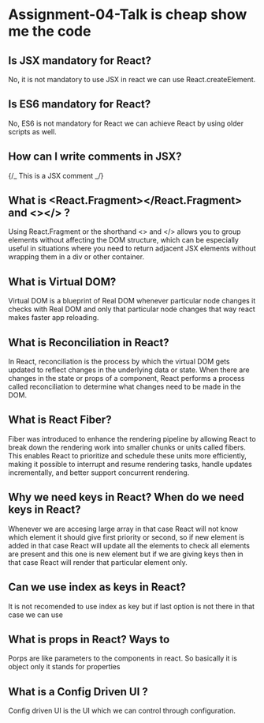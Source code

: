 # Assignment-04-Talk is cheap show me the code

## Is JSX mandatory for React?

No, it is not mandatory to use JSX in react we can use React.createElement.

## Is ES6 mandatory for React?

No, ES6 is not mandatory for React we can achieve React by using older scripts as well.

## How can I write comments in JSX?

{/_ This is a JSX comment _/}

## What is <React.Fragment></React.Fragment> and <></> ?

Using React.Fragment or the shorthand <> and </> allows you to group elements without affecting the DOM structure, which can be especially useful in situations where you need to return adjacent JSX elements without wrapping them in a div or other container.

## What is Virtual DOM?

Virtual DOM is a blueprint of Real DOM whenever particular node changes it checks with Real DOM and only that particular node changes that way react makes faster app reloading.

## What is Reconciliation in React?

In React, reconciliation is the process by which the virtual DOM gets updated to reflect changes in the underlying data or state.
When there are changes in the state or props of a component, React performs a process called reconciliation to determine what changes need to be made in the DOM.

## What is React Fiber?

Fiber was introduced to enhance the rendering pipeline by allowing React to break down the rendering work into smaller chunks or units called fibers.
This enables React to prioritize and schedule these units more efficiently, making it possible to interrupt and resume rendering tasks,
handle updates incrementally, and better support concurrent rendering.

## Why we need keys in React? When do we need keys in React?

Whenever we are accesing large array in that case React will not know which element it should give first priority or second, so if new element is added
in that case React will update all the elements to check all elements are present and this one is new element but if we are giving keys then in that
case React will render that particular element only.

## Can we use index as keys in React?

It is not recomended to use index as key but if last option is not there in that case we can use

## What is props in React? Ways to

Porps are like parameters to the components in react. So basically it is object only it stands for properties

## What is a Config Driven UI ?

Config driven UI is the UI which we can control through configuration.
